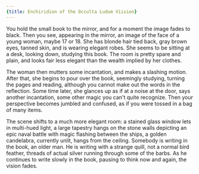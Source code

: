 ```yaml
---
{title: Enchiridion of the Occulta Ludum Viision}
---
```

You hold the small book to the mirror, and for a moment the image fades to black. Then you see, appearing in the mirror, an image of the face of a young woman, maybe 17 or 18. She has blonde hair tied back, gray brown eyes, tanned skin, and is wearing elegant robes. She seems to be sitting at a desk, looking down, studying this book. The room is pretty spare and plain, and looks fair less elegant than the wealth implied by her clothes. 

The woman then mutters some incantation, and makes a slashing motion. After that, she begins to pour over the book, seemingly studying, turning the pages and reading, although you cannot make out the words in the reflection. Some time later, she glances up as if at a noise at the door, says another incantation, some other magic you can't quite recognize. Then your perspective becomes jumbled and confused, as if you were tossed in a bag of many items.

The scene shifts to a much more elegant room: a stained glass window lets in multi-hued light, a large tapestry hangs on the stone walls depicting an epic naval battle with magic flashing between the ships, a golden candelabra, currently unlit, hangs from the ceiling. Somebody is writing in the book, an older man. He is writing with a strange quill, not a normal bird feather, threads of actual silver running through some of the barbs. As he continues to write slowly in the book, pausing to think now and again, the vision fades.